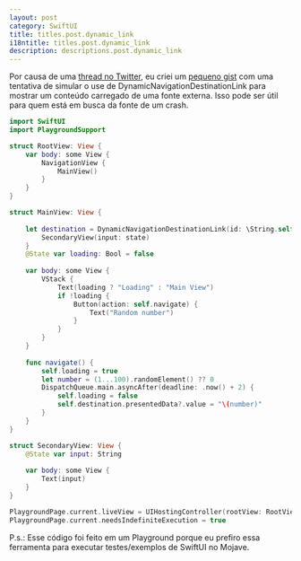 ```yaml
---
layout: post
category: SwiftUI
title: titles.post.dynamic_link
i18ntitle: titles.post.dynamic_link
description: descriptions.post.dynamic_link
---
```


Por causa de uma [thread no Twitter](https://twitter.com/thwittem/status/1143272885588549632), eu criei um [pequeno gist](https://gist.github.com/igorcferreira/b302ea59830ce1a3ee2558fa996505ea) com uma tentativa de simular o use de DynamicNavigationDestinationLink para mostrar um conteúdo carregado de uma fonte externa. Isso pode ser útil para quem está em busca da fonte de um crash.

```swift
import SwiftUI
import PlaygroundSupport

struct RootView: View {
    var body: some View {
        NavigationView {
            MainView()
        }
    }
}

struct MainView: View {
    
    let destination = DynamicNavigationDestinationLink(id: \String.self) { state in
        SecondaryView(input: state)
    }
    @State var loading: Bool = false
    
    var body: some View {
        VStack {
            Text(loading ? "Loading" : "Main View")
            if !loading {
                Button(action: self.navigate) {
                    Text("Random number")
                }
            }
        }
    }
    
    func navigate() {
        self.loading = true
        let number = (1...100).randomElement() ?? 0
        DispatchQueue.main.asyncAfter(deadline: .now() + 2) {
            self.loading = false
            self.destination.presentedData?.value = "\(number)"
        }
    }
}

struct SecondaryView: View {
    @State var input: String
    
    var body: some View {
        Text(input)
    }
}

PlaygroundPage.current.liveView = UIHostingController(rootView: RootView())
PlaygroundPage.current.needsIndefiniteExecution = true
```

P.s.: Esse código foi feito em um Playground porque eu prefiro essa ferramenta para executar testes/exemplos de SwiftUI no Mojave.